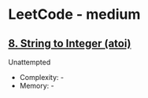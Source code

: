 # LeetCode - medium

## [8. String to Integer (atoi)](https://leetcode.com/problems/string-to-integer-atoi/)

Unattempted

* Complexity: -
* Memory: -
